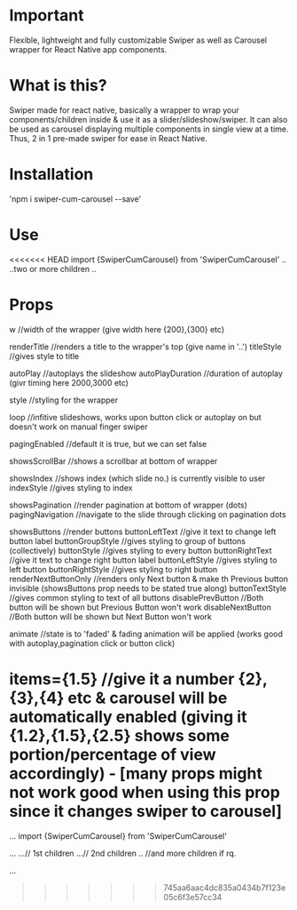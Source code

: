 # Important

Flexible, lightweight and fully customizable Swiper as well as Carousel wrapper for React Native app components.

# What is this?

Swiper made for react native, basically a wrapper to wrap your components/children inside & use it as a slider/slideshow/swiper. It can also be used as carousel displaying multiple components in single view at a time. Thus, 2 in 1 pre-made swiper for ease in React Native.

# Installation

'npm i swiper-cum-carousel --save'

# Use

<<<<<<< HEAD
import {SwiperCumCarousel} from 'SwiperCumCarousel'
..
<SwiperCumCarousel>
..two or more children
</SwiperCumCarousel>
..

# Props

w //width of the wrapper (give width here {200},{300} etc)

renderTitle //renders a title to the wrapper's top (give name in '..')
titleStyle //gives style to title

autoPlay //autoplays the slideshow
autoPlayDuration //duration of autoplay (givr timing here 2000,3000 etc)

style //styling for the wrapper

loop //infitive slideshows, works upon button click or autoplay on but doesn't work on manual finger swiper

pagingEnabled //default it is true, but we can set false

showsScrollBar //shows a scrollbar at bottom of wrapper

showsIndex //shows index (which slide no.) is currently visible to user
indexStyle //gives styling to index

showsPagination //render pagination at bottom of wrapper (dots)
pagingNavigation //navigate to the slide through clicking on pagination dots

showsButtons //render buttons
buttonLeftText //give it text to change left button label
buttonGroupStyle //gives styling to group of buttons (collectively)
buttonStyle //gives styling to every button
buttonRightText //give it text to change right button label
buttonLeftStyle //gives styling to left button
buttonRightStyle //gives styling to right button
renderNextButtonOnly //renders only Next button & make th Previous button invisible (showsButtons prop needs to be stated true along)
buttonTextStyle //gives common styling to text of all buttons
disablePrevButton //Both button will be shown but Previous Button won't work
disableNextButton //Both button will be shown but Next Button won't work

animate //state is to 'faded' & fading animation will be applied (works good with autoplay,pagination click or button click)

items={1.5} //give it a number {2},{3},{4} etc & carousel will be automatically enabled (giving it {1.2},{1.5},{2.5} shows some portion/percentage of view accordingly) - [many props might not work good when using this prop since it changes swiper to carousel]
=======
...
import {SwiperCumCarousel} from 'SwiperCumCarousel'

...
<SwiperCumCarousel>
 ...// 1st children 
 ...// 2nd children
 .. //and more children if rq.
</SwiperCumCarousel>

...
>>>>>>> 745aa6aac4dc835a0434b7f123e05c6f3e57cc34
